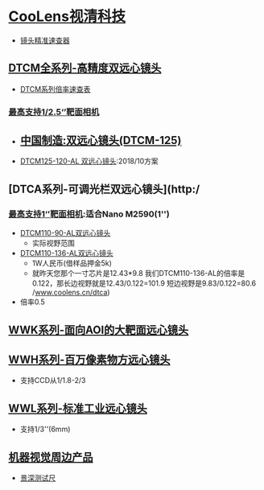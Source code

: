 # [CooLens视清科技](http://www.coolens.cn/)
- [镜头精准速查器](http://www.coolens.cn/jzsearch)

## [DTCM全系列-高精度双远心镜头](http://www.coolens.cn/dtcm)
- [DTCM系列倍率速查表](http://www.coolens.cn/Catalog/DTCMProductsList)

### [最高支持1/2.5‘’靶面相机](http://www.coolens.cn/dtcm125%E7%B3%BB%E5%88%97)

- [中国制造:双远心镜头(DTCM-125)](https://cn.made-in-china.com/gongying/szvicosq186-BbFnTiNlrChY.html)
  - 
- [DTCM125-120-AL 双远心镜头](http://www.coolens.cn/copy-of-dtcm125-110-al-%E5%8F%8C%E8%BF%9C%E5%BF%83%E9%95%9C%E5%A4%B4):2018/10方案

## [DTCA系列-可调光栏双远心镜头](http:/
### [最高支持1‘’靶面相机](http://www.coolens.cn/dtcm110%E7%B3%BB%E5%88%97):**适合Nano M2590(1'')**
- [DTCM110-90-AL双远心镜头](http://www.coolens.cn/dtcm110-90-al%E5%8F%8C%E8%BF%9C%E5%BF%83%E9%95%9C%E5%A4%B4)
  - 实际视野范围
- [DTCM110-136-AL双远心镜头](http://www.coolens.cn/dtcm110-136-al%E5%8F%8C%E8%BF%9C%E5%BF%83%E9%95%9C%E5%A4%B4)
  - 1W人民币(借样品押金5k)
  - 就昨天您那个一寸芯片是12.43*9.8   我们DTCM110-136-AL的倍率是0.122，那长边视野就是12.43/0.122=101.9   短边视野是9.83/0.122=80.6  
/www.coolens.cn/dtca)
- 倍率0.5

## [WWK系列-面向AOI的大靶面远心镜头](http://www.coolens.cn/wwk-2)

## [WWH系列-百万像素物方远心镜头](http://www.coolens.cn/wwh)
- 支持CCD从1/1.8-2/3

## [WWL系列-标准工业远心镜头](http://www.coolens.cn/wwl)
- 支持1/3''(6mm)

## [机器视觉周边产品](http://www.coolens.cn/jqsjzb)

- [景深测试尺](http://www.coolens.cn/%E6%99%AF%E6%B7%B1%E5%B0%BA)